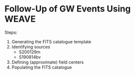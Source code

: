 # Follow-Up of GW Events Using WEAVE

Steps:

1. Generating the FITS catalogue template 
2. Identifying sources
    - S200129m
    - S190814bv
4. Defining (approximate) field centers 
5. Populating the FITS catalogue 

